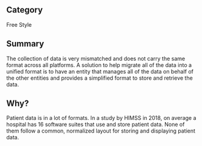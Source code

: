 ## Category
Free Style

## Summary
The collection of data is very mismatched and does not carry the same format across all platforms.  A solution to help migrate all of the data into a unified format is to have an entity that manages all of the data on behalf of the other entities and provides a simplified format to store and retrieve the data.

## Why?
Patient data is in a lot of formats.  In a study by HIMSS in 2018, on average a hospital has 16 software suites that use and store patient data.  None of them follow a common, normalized layout for storing and displaying patient data.

